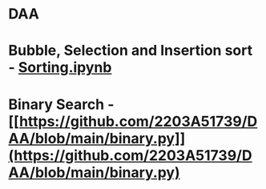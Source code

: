 # DAA
# Bubble, Selection and Insertion sort - [Sorting.ipynb](https://github.com/2203A51739/DAA/blob/main/Sorting.ipynb)
# Binary Search - [[https://github.com/2203A51739/DAA/blob/main/binary.py]](https://github.com/2203A51739/DAA/blob/main/binary.py)
